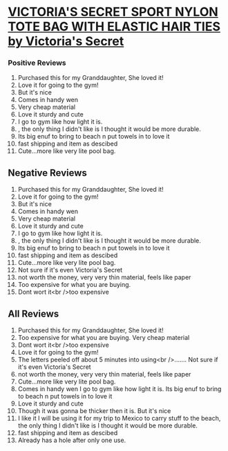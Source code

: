 # [VICTORIA&#x27;S SECRET SPORT NYLON TOTE BAG WITH ELASTIC HAIR TIES by Victoria&#x27;s Secret](https://products.checkmycream.com/products/VICTORIA&#x27;S-SECRET-SPORT-NYLON-TOTE-BAG-WITH-ELASTIC-HAIR-TIES-by-Victoria&#x27;s-Secret.html)

### Positive Reviews

<ol>
      <li>Purchased this for my Granddaughter, She loved it!</li>
      <li>Love it for going to the gym!</li>
      <li>But it&#x27;s nice</li>
      <li>Comes in handy wen</li>
      <li>Very cheap material</li>
      <li>Love it sturdy and cute</li>
      <li>I go to gym like how light it is.</li>
      <li>, the only thing I didn&#x27;t like is I thought it would be more durable.</li>
      <li>Its big enuf to bring to beach n put towels in to love it</li>
      <li>fast shipping and item as descibed</li>
      <li>Cute...more like very lite pool bag.</li>
</ol>


<h2>Negative Reviews</h2>
<ol>
<li> Purchased this for my Granddaughter, She loved it!</li>
<li> Love it for going to the gym!</li>
<li> But it&#x27;s nice</li>
<li> Comes in handy wen</li>
<li> Very cheap material</li>
<li> Love it sturdy and cute</li>
<li> I go to gym like how light it is.</li>
<li> , the only thing I didn&#x27;t like is I thought it would be more durable.</li>
<li> Its big enuf to bring to beach n put towels in to love it</li>
<li> fast shipping and item as descibed</li>
<li> Cute...more like very lite pool bag.</li>
<li> Not sure if it&#x27;s even Victoria&#x27;s Secret</li>
<li> not worth the money, very very thin material, feels like paper</li>
<li> Too expensive for what you are buying.</li>
<li> Dont wort it&lt;br /&gt;too expensive</li>
</ol>

<h2>All Reviews</h2>

<ol>
    <li> Purchased this for my Granddaughter, She loved it!</li>
    <li> Too expensive for what you are buying. Very cheap material</li>
    <li> Dont wort it&lt;br /&gt;too expensive</li>
    <li> Love it for going to the gym!</li>
    <li> The letters peeled off about 5 minutes into using&lt;br /&gt;....... Not sure if it&#x27;s even Victoria&#x27;s Secret</li>
    <li> not worth the money, very very thin material, feels like paper</li>
    <li> Cute...more like very lite pool bag.</li>
    <li> Comes in handy wen I go to gym like how light it is. Its big enuf to bring to beach n put towels in to love it</li>
    <li> Love it sturdy and cute</li>
    <li> Though it was gonna be thicker then it is. But it&#x27;s nice</li>
    <li> I like it I will be using it for my trip to Mexico to carry stuff to the beach, the only thing I didn&#x27;t like is I thought it would be more durable.</li>
    <li> fast shipping and item as descibed</li>
    <li> Already has a hole after only one use.</li>
</ol>




